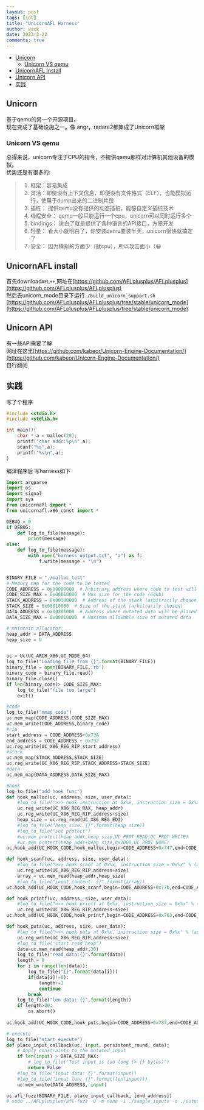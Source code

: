 ```yaml
---
layout: post
tags: [iot]
title: "UnicornAFL Harness"
author: wsxk
date: 2023-3-22
comments: true
---
```



- [Unicorn](#unicorn)
  - [Unicorn VS qemu](#unicorn-vs-qemu)
- [UnicornAFL install](#unicornafl-install)
- [Unicorn API](#unicorn-api)
- [实践](#实践)


## Unicorn<br>
基于qemu的另一个开源项目。<br>
现在变成了基础设施之一。像 angr，radare2都集成了Unicorn框架<br>
### Unicorn VS qemu<br>
总得来说，unicorn专注于CPU的指令，不提供qemu那样对计算机其他设备的模拟。<br>
优势还是有很多的:<br>

> 1. 框架：容易集成
> 2. 灵活：即使没有上下文信息，即便没有文件格式（ELF），也能模拟运行，使用于dump出来的二进制片段
> 3. 插桩： 提供qemu没有提供的动态插桩，能够自定义插桩技术
> 4. 线程安全： qemu一般只能运行一个cpu，unicorn可以同时运行多个
> 5. bindings： 说白了就是提供了各种语言的API接口，方便开发
> 6. 轻量： 看大小就明白了，你安装qemu要装半天，unicorn很快就搞定了
> 7. 安全： 因为模拟的方面少（就cpu），所以攻击面小（😀


## UnicornAFL install<br>
首先download`AFL++`,网址在[https://github.com/AFLplusplus/AFLplusplus](https://github.com/AFLplusplus/AFLplusplus)<br>
然后去unicorn_mode目录下运行`./build_unicorn_support.sh`<br>
[https://github.com/AFLplusplus/AFLplusplus/tree/stable/unicorn_mode](https://github.com/AFLplusplus/AFLplusplus/tree/stable/unicorn_mode)

## Unicorn API<br>
有一些API需要了解<br>
网址在这里[https://github.com/kabeor/Unicorn-Engine-Documentation/](https://github.com/kabeor/Unicorn-Engine-Documentation/)<br>
自行翻阅


## 实践<br>
写了个程序
```c
#include <stdio.h>
#include <stdlib.h>

int main(){
    char * a = malloc(20);
    printf("char addr:%p\n",a);
    scanf("%s",a);
    printf("%s\n",a);
}
```
编译程序后
写harness如下<br>
```python
import argparse
import os
import signal
import sys
from unicornafl import *
from unicornafl.x86_const import *

DEBUG = 0
if DEBUG:
    def log_to_file(message):
        print(message)
else:
    def log_to_file(message):
        with open("harness_output.txt", "a") as f:
            f.write(message + "\n")


BINARY_FILE = "./malloc_test"
# Memory map for the code to be tested
CODE_ADDRESS = 0x00000000  # Arbitrary address where code to test will be loaded
CODE_SIZE_MAX = 0x00010000  # Max size for the code (64kb)
STACK_ADDRESS = 0x00100000  # Address of the stack (arbitrarily chosen)
STACK_SIZE = 0x00010000  # Size of the stack (arbitrarily chosen)
DATA_ADDRESS = 0x00201000  # Address where mutated data will be placed
DATA_SIZE_MAX = 0x00010000  # Maximum allowable size of mutated data

# maintain allocator
heap_addr = DATA_ADDRESS
heap_size = 0


uc = Uc(UC_ARCH_X86,UC_MODE_64)
log_to_file("Loading file from {}".format(BINARY_FILE))
binary_file = open(BINARY_FILE,'rb')
binary_code = binary_file.read()
binary_file.close()
if len(binary_code)> CODE_SIZE_MAX:
    log_to_file("file too large")
    exit()

#code
log_to_file("mmap code")
uc.mem_map(CODE_ADDRESS,CODE_SIZE_MAX)
uc.mem_write(CODE_ADDRESS,binary_code)
#rip
start_address = CODE_ADDRESS+0x73A
end_address = CODE_ADDRESS + 0x792
uc.reg_write(UC_X86_REG_RIP,start_address)
#stack
uc.mem_map(STACK_ADDRESS,STACK_SIZE)
uc.reg_write(UC_X86_REG_RSP,STACK_ADDRESS+STACK_SIZE)
#data
uc.mem_map(DATA_ADDRESS,DATA_SIZE_MAX)

#hook
log_to_file("add hook func")
def hook_malloc(uc, address, size, user_data):
    #log_to_file(">>> hook instruction at 0x%x, instruction size = 0x%x" % (address, size))
    uc.reg_write(UC_X86_REG_RAX, heap_addr)
    uc.reg_write(UC_X86_REG_RIP,address+size)
    heap_size = uc.reg_read(UC_X86_REG_EDI)
    #log_to_file("heap_size: {}".format(heap_size))
    #log_to_file("set protect")
    #uc.mem_protect(heap_addr,heap_size,UC_PROT_READ|UC_PROT_WRITE)
    #uc.mem_protect(heap_addr+heap_size,0x1000,UC_PROT_NONE)
uc.hook_add(UC_HOOK_CODE,hook_malloc,begin=CODE_ADDRESS+0x747,end=CODE_ADDRESS+0x747)

def hook_scanf(uc, address, size, user_data):
    #log_to_file(">>> hook scanf at 0x%x, instruction size = 0x%x" % (address, size))
    uc.reg_write(UC_X86_REG_RIP,address+size)
    array = uc.mem_read(heap_addr,heap_size)
    #log_to_file("input content: {}".format(array))
uc.hook_add(UC_HOOK_CODE,hook_scanf,begin=CODE_ADDRESS+0x77b,end=CODE_ADDRESS+0x77b)

def hook_printf(uc, address, size, user_data):
    #log_to_file(">>> hook printf at 0x%x, instruction size = 0x%x" % (address, size))
    uc.reg_write(UC_X86_REG_RIP,address+size)
uc.hook_add(UC_HOOK_CODE,hook_printf,begin=CODE_ADDRESS+0x763,end=CODE_ADDRESS+0x763)

def hook_puts(uc, address, size, user_data):
    #log_to_file(">>> hook puts at 0x%x, instruction size = 0x%x" % (address, size))
    uc.reg_write(UC_X86_REG_RIP,address+size)
    #log_to_file("start read heap")
    data=uc.mem_read(heap_addr,30)
    log_to_file("read_data:{}".format(data))
    length = 0
    for i in range(len(data)):
        log_to_file("{}".format(data[i]))
        if(data[i]!=0):
            length+=1
            continue
        break
    log_to_file("len data: {}".format(length))
    if length>20:
        os.abort()
        
uc.hook_add(UC_HOOK_CODE,hook_puts,begin=CODE_ADDRESS+0x787,end=CODE_ADDRESS+0x787)

# execute
log_to_file("start execute")
def place_input_callback(uc, input, persistent_round, data):
    # Apply constraints to the mutated input
    if len(input) > DATA_SIZE_MAX:
        # log_to_file("Test input is too long (> {} bytes)")
        return False
    #log_to_file("input data: {}".format(input))
    #log_to_file("input len: {}".format(len(input)))
    uc.mem_write(DATA_ADDRESS, input)

uc.afl_fuzz(BINARY_FILE, place_input_callback, [end_address])
# sudo ../AFLplusplus/afl-fuzz -U -m none -i ./sample_inputs -o ./output -- python3 harness_malloc_test.py @@ 
```


